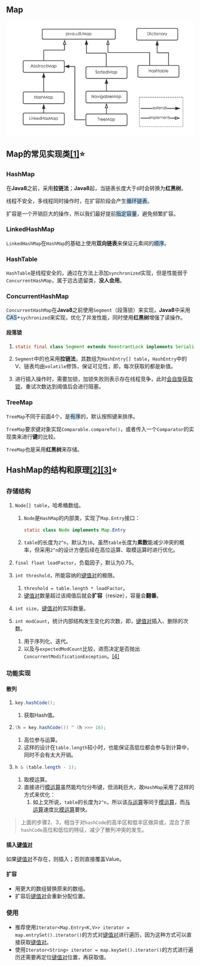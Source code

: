 ## Map

![](../images/1/map.png)

## Map的常见实现类[[1]](https://segmentfault.com/a/1190000039204671)⭐

### HashMap

在**Java8**之前，采用**拉链法**；**Java8**起，当链表长度大于`8`时会转换为**红黑树**。

线程不安全，多线程同时操作时，在扩容阶段会产生<span style=background:#c2e2ff>循环链表</span>。

扩容是一个开销巨大的操作，所以我们最好提前<span style=background:#c2e2ff>指定容量</span>，避免频繁扩容。

### LinkedHashMap

`LinkedHashMap`在`HashMap`的基础上使用**双向链表**来保证元素间的<span style=background:#c2e2ff>顺序</span>。

### HashTable

`HashTable`是线程安全的，通过在方法上添加`synchronized`实现，但是性能弱于`ConcurrentHashMap`，属于远古遗留类，**没人会用**。

### ConcurrentHashMap

`ConcurrentHashMap`在**Java8**之前使用`Segment`（段落锁）来实现，**Java8**中采用<span style=background:#c2e2ff>CAS</span>+`sychronized`来实现，优化了并发性能，同时使用**红黑树**增强了读操作。

#### 段落锁

1. ```java
   static final class Segment extends ReentrantLock implements Serializable
   ```

2. `Segment`中的也采用**拉链法**，其数组为`HashEntry[] table`，`HashEntry`中的V、链表均由`volatile`修饰，保证可见性，即，每次获取的都是新值。

3. 进行插入操作时，需要加锁，加锁失败则表示存在线程竞争，此时[会自旋获取锁](https://crossoverjie.top/2018/07/23/java-senior/ConcurrentHashMap/)，重试次数达到阈值后会进行阻塞。

### TreeMap

`TreeMap`不同于前面4个，是<span style=background:#c2e2ff>有序</span>的，默认按照键来排序。

`TreeMap`要求键对象实现`Comparable.compareTo()`，或者传入一个`Comparator`的实现类来进行**键**的比较。

`TreeMap`也是采用**红黑树**来存储。



## HashMap的结构和原理[[2]](https://tech.meituan.com/2016/06/24/java-hashmap.html)[[3]](https://zhuanlan.zhihu.com/p/79219960)⭐

### 存储结构

1. `Node[] table`，哈希桶数组。

   1. `Node`是`HashMap`的内部类，实现了`Map.Entry`接口：

      ```java
      static class Node implements Map.Entry
      ```

   2. `table`的长度为`2^n`，默认为`16`。虽然`table`长度为**素数**能减少冲突的概率，但采用`2^n`的设计方便后续在高位运算、取模运算时进行优化。

2. `final float loadFactor`，负载因子，默认为0.75。

3. `int threshold`，所能容纳的<u>键值对</u>的极限。

   1. `threshold = table.length * loadFactor`。
   2. <u>键值对</u>数量超过该阈值后就会**扩容**（resize），容量会**翻番**。

4. `int size`，<u>键值对</u>的实际数量。

5. `int modCount`，统计内部结构发生变化的次数，即，<u>键值对</u>插入、删除的次数。

   1. 用于序列化、迭代。
   2. 以及与`expectedModCount`比较，进而决定是否抛出`ConcurrentModificationException`。[[4]](https://juejin.cn/post/6844904038442467336#heading-13)

### 功能实现

#### 散列

1. ```java
   key.hashCode();
   ```

   1. 获取Hash值。

2. ```java
   (h = key.hashCode()) ^ (h >>> 16);
   ```

   1. 高位参与运算。
   2. 这样的设计在`table.length`较小时，也能保证高低位都会参与到计算中，同时不会有太大开销。

3. ```java
   h & (table.length - 1);
   ```

   1. 取模运算。
   2. 直接进行<u>模运算</u>虽然能均匀分布键，但消耗巨大，故`HashMap`采用了这样的方式来优化：
      1. 如上文所说，`table`的长度为`2^n`，所以该<u>与运算</u>等同于<u>模运算</u>，而<u>与运算</u>速度比<u>模运算</u>要快。

> 上面的步骤2、3，相当于对`hashCode`的高半区和低半区做异或，混合了原`hashCode`高位和低位的特征，减少了散列冲突的发生。

#### 插入<u>键值对</u>

如果<u>键值对</u>不存在，则插入；否则直接覆盖Value。

#### 扩容

- 用更大的数组替换原来的数组。 	
- 扩容后<u>键值对</u>会重新分配位置。

### 使用

- 推荐使用`Iterator<Map.Entry<K,V>> iterator = map.entrySet().iterator()`的方式对<u>键值对</u>进行遍历，因为这种方式可以直接获取<u>键值对</u>。
- 使用`Iterator<String> iterator = map.keySet().iterator()`的方式进行遍历还需要再定位<u>键值对</u>位置，再获取值。

